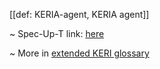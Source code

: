 [[def: KERIA-agent, KERIA agent]]

~ Spec-Up-T link: <a href='https://weboftrust.github.io/WOT-terms/docs/glossary/KERIA-agent'>here</a>

~ More in <a href="https://weboftrust.github.io/WOT-terms/docs/glossary/KERIA-agent">extended KERI glossary</a>
